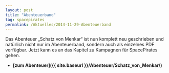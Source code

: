 ```yaml
---
layout: post
title: "Abenteuerband"
tag: spacepirates
permalink: /Aktuelles/2014-11-29-Abenteuerband
---
```


Das Abenteuer &bdquo;Schatz von Menkar&ldquo; ist nun komplett neu geschrieben und natürlich nicht nur im Abenteuerband, sondern auch als einzelnes PDF verfügbar. Jetzt kann es an das Kapitel zu Kampagnen für SpacePirates gehen.

- **[zum Abenteuer]({{ site.baseurl }}/Abenteuer/Schatz_von_Menkar/)**
